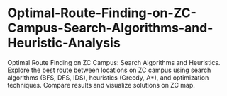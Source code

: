 # Optimal-Route-Finding-on-ZC-Campus-Search-Algorithms-and-Heuristic-Analysis
Optimal Route Finding on ZC Campus: Search Algorithms and Heuristics. Explore the best route between locations on ZC campus using search algorithms (BFS, DFS, IDS), heuristics (Greedy, A*), and optimization techniques. Compare results and visualize solutions on ZC map.
